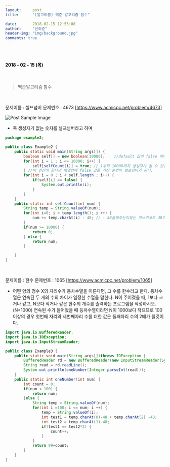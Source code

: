 ```yaml
---
layout:     post
title:      "[알고리즘] 백준 알고리즘 함수"

date:       2018-02-15 12:55:00
author:     "신희준"
header-img: "img/background.jpg"
comments: true
---
```


<head>
 <meta property="og:type" content="백준알고리즘 함수">
 <meta property="og:title" content="백준알고리즘 함수">
 <meta property="og:description" content="백준알고리즘 함수">
 <meta property="og:url" content="http://shj7242.github.io/2018/02/15/Algorithm3/">

 <meta name="twitter:card" content="백준알고리즘 함수">
  <meta name="twitter:title" content="백준알고리즘 함수">
  <meta name="twitter:description" content="백준알고리즘 함수">
  <meta name="FACEBOOK:domain" content="http://shj7242.github.io/2018/02/15/Algorithm3/">
  <meta name="facebook:card" content="백준알고리즘 함수">
   <meta name="facebook:title" content="백준알고리즘 함수">
   <meta name="facebook:description" content="백준알고리즘 함수">
   <meta name="facebook:domain" content="http://shj7242.github.io/2018/02/15/Algorithm3/">


 </head>

<br>
<H4 style ="font-weight:bold; color:black;"> </H4>

<H4 style ="font-weight:bold; color : black">2018 - 02 - 15 (목)</H4>
<br>


> 백준알고리즘 함수

<br>

문제이름 : 셀프넘버
문제번호 : 4673 [https://www.acmicpc.net/problem/4673]

<img src="{{ site.baseurl }}/img/selfnum.JPG" alt="Post Sample Image">

* 즉 생성자가 없는 숫자를 셀프넘버라고 하며

~~~java
package example2;

public class Example2 {
	public static void main(String args[]) {
		boolean self[] = new boolean[10000];	//default 값이 false 이다.
		for(int i = 1 ; i <= 10000; i++) {
			self[selfCount(i)] = true; // 1부터 10000까지 생성자가 될 수 있는 숫자의 경우 해당 숫자를 구하고 해당 숫자번째 배열에 TRUE 값을 넣어준다.
		} //이 연산이 끝나면 배열안에 false 값을 가진 순번이 셀프넘버가 된다.
		for(int i = 0 ; i < self.length ; i++) {
			if(self[i] == false) {		
				System.out.println(i);
			}
		}
	}
	public static int selfCount(int num) {
		String temp = String.valueOf(num);
		for(int i=0; i < temp.length(); i ++) {
			num += temp.charAt(i) - 48; // - 48을해주는이유는 아스키코드 48이 0이므로 숫자로 만들어주기 위함이다.
		}
		if(num >= 10000) {
			return 0;
		} else {
			return num;
		}

	}
}
~~~

<br>

문제이름 : 한수
문제번호 : 1065 [https://www.acmicpc.net/problem/1065]

- 어떤 양의 정수 X의 자리수가 등차수열을 이룬다면, 그 수를 한수라고 한다. 등차수열은 연속된 두 개의 수의 차이가 일정한 수열을 말한다. N이 주어졌을 때, 1보다 크거나 같고, N보다 작거나 같은 한수의 개수를 출력하는 프로그램을 작성하시오.(N<1000) 연속된 수가 들어왔을 때 등차수열이라면 N이 1000보다 작으므로 100이상의 경우 첫번째 자리와 세번째자리 수를 더한 값은 둘째자리 수의 2배가 될것이다.

~~~JAVA
import java.io.BufferedReader;
import java.io.IOException;
import java.io.InputStreamReader;

public class Example3 {
	public static void main(String args[])throws IOException {
		BufferedReader rd = new BufferedReader(new InputStreamReader(System.in));
		String read = rd.readLine();
		System.out.println(oneNumber(Integer.parseInt(read)));
	}
	public static int oneNumber(int num) {
		int count = 0;
		if(num < 100) {
			return num;
		}else {
			String temp = String.valueOf(num);
			for(int i =100; i <= num; i ++) {
				temp = String.valueOf(i);
				int test1 = temp.charAt(0)-48 + temp.charAt(2) -48;
				int test2 = temp.charAt(1)-48;
				if(test1 == test2*2) {
					count++;
				}
			}
			return 99+count;
		}
	}
}
~~~

